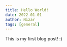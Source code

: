 ```yaml
---
title: Hello World!
date: 2022-01-01
author: Nizar
tags: [general]
---
```

This is my first blog post! :)
